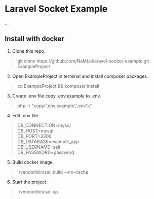 # Laravel Socket Example

...


## Install with docker

1. Clone this repo.

<blockquote>git clone https://github.com/NaMLu/laravel-socket-example.git ExampleProject</blockquote>

2. Open ExampleProject in terminal and install composer packages.

<blockquote>cd ExampleProject && composer install</blockquote>

3. Create .env file copy .env.example to .env.

<blockquote>php -r "copy('.env.example','.env');"</blockquote>

4. Edit .env file.

<blockquote>
DB_CONNECTION=mysql <br />
DB_HOST=mysql <br />
DB_PORT=3306 <br />
DB_DATABASE=example_app <br />
DB_USERNAME=sail <br />
DB_PASSWORD=password
</blockquote>

5. Build docker image.

<blockquote>./vendor/bin/sail build --no-cache</blockquote>

6. Start the project.

<blockquote>./vendor/bin/sail up</blockquote>
